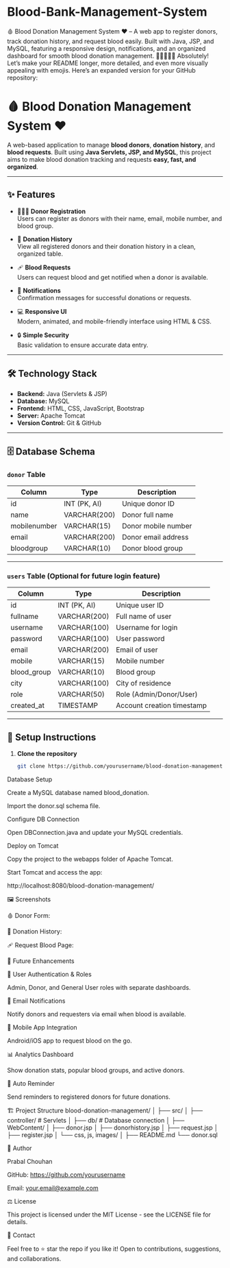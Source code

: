 # Blood-Bank-Management-System
🩸 Blood Donation Management System ❤️ – A web app to register donors, track donation history, and request blood easily. Built with Java, JSP, and MySQL, featuring a responsive design, notifications, and an organized dashboard for smooth blood donation management. 🧑‍🤝‍🧑💉📜
Absolutely! Let’s make your README longer, more detailed, and even more visually appealing with emojis. Here’s an expanded version for your GitHub repository:

# 🩸 Blood Donation Management System ❤️

A web-based application to manage **blood donors**, **donation history**, and **blood requests**. Built using **Java Servlets, JSP, and MySQL**, this project aims to make blood donation tracking and requests **easy, fast, and organized**.  

---

## ✨ Features

- 🧑‍🤝‍🧑 **Donor Registration**  
  Users can register as donors with their name, email, mobile number, and blood group.  

- 📜 **Donation History**  
  View all registered donors and their donation history in a clean, organized table.  

- 🩹 **Blood Requests**  
  Users can request blood and get notified when a donor is available.  

- 📩 **Notifications**  
  Confirmation messages for successful donations or requests.  

- 💻 **Responsive UI**  
  Modern, animated, and mobile-friendly interface using HTML & CSS.  

- 🔒 **Simple Security**  
  Basic validation to ensure accurate data entry.  

---

## 🛠️ Technology Stack

- **Backend:** Java (Servlets & JSP)  
- **Database:** MySQL  
- **Frontend:** HTML, CSS, JavaScript, Bootstrap  
- **Server:** Apache Tomcat  
- **Version Control:** Git & GitHub  

---

## 🗄️ Database Schema

### `donor` Table

| Column       | Type          | Description                     |
| ------------ | ------------- | ------------------------------- |
| id           | INT (PK, AI)  | Unique donor ID                 |
| name         | VARCHAR(200)  | Donor full name                 |
| mobilenumber | VARCHAR(15)   | Donor mobile number             |
| email        | VARCHAR(200)  | Donor email address             |
| bloodgroup   | VARCHAR(10)   | Donor blood group               |

---

### `users` Table (Optional for future login feature)

| Column       | Type          | Description                     |
| ------------ | ------------- | ------------------------------- |
| id           | INT (PK, AI)  | Unique user ID                  |
| fullname     | VARCHAR(200)  | Full name of user               |
| username     | VARCHAR(100)  | Username for login              |
| password     | VARCHAR(100)  | User password                   |
| email        | VARCHAR(200)  | Email of user                   |
| mobile       | VARCHAR(15)   | Mobile number                   |
| blood_group  | VARCHAR(10)   | Blood group                     |
| city         | VARCHAR(100)  | City of residence               |
| role         | VARCHAR(50)   | Role (Admin/Donor/User)         |
| created_at   | TIMESTAMP     | Account creation timestamp      |

---

## 🚀 Setup Instructions

1. **Clone the repository**  
   ```bash
   git clone https://github.com/yourusername/blood-donation-management.git


Database Setup

Create a MySQL database named blood_donation.

Import the donor.sql schema file.

Configure DB Connection

Open DBConnection.java and update your MySQL credentials.

Deploy on Tomcat

Copy the project to the webapps folder of Apache Tomcat.

Start Tomcat and access the app:

http://localhost:8080/blood-donation-management/

🖼️ Screenshots

🩸 Donor Form:


📜 Donation History:


🩹 Request Blood Page:


🌟 Future Enhancements

🔑 User Authentication & Roles

Admin, Donor, and General User roles with separate dashboards.

📧 Email Notifications

Notify donors and requesters via email when blood is available.

📱 Mobile App Integration

Android/iOS app to request blood on the go.

📊 Analytics Dashboard

Show donation stats, popular blood groups, and active donors.

🔄 Auto Reminder

Send reminders to registered donors for future donations.

🏗️ Project Structure
blood-donation-management/
│
├── src/
│   ├── controller/        # Servlets
│   ├── db/                # Database connection
│
├── WebContent/
│   ├── donor.jsp
│   ├── donorhistory.jsp
│   ├── request.jsp
│   ├── register.jsp
│   └── css, js, images/
│
├── README.md
└── donor.sql

📝 Author

Prabal Chouhan

GitHub: https://github.com/yourusername

Email: your.email@example.com

⚖️ License

This project is licensed under the MIT License - see the LICENSE
 file for details.

💌 Contact

Feel free to ⭐ star the repo if you like it!
Open to contributions, suggestions, and collaborations.
